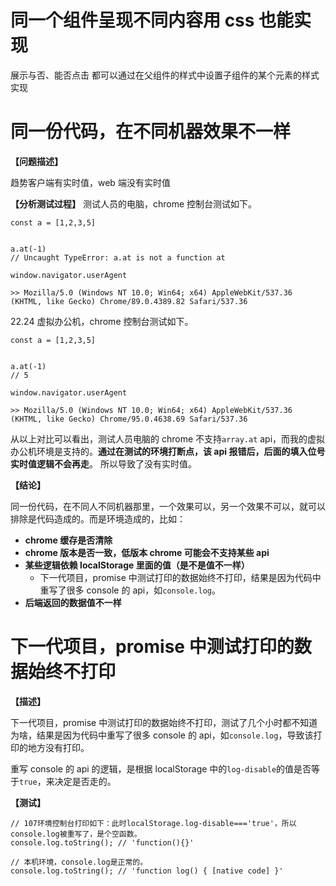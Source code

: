 # 同一个组件呈现不同内容用 css 也能实现

展示与否、能否点击 都可以通过在父组件的样式中设置子组件的某个元素的样式实现

# 同一份代码，在不同机器效果不一样

**【问题描述】**

趋势客户端有实时值，web 端没有实时值

**【分析测试过程】**
测试人员的电脑，chrome 控制台测试如下。

```tsx
const a = [1,2,3,5]


a.at(-1)
// Uncaught TypeError: a.at is not a function at

window.navigator.userAgent

>> Mozilla/5.0 (Windows NT 10.0; Win64; x64) AppleWebKit/537.36 (KHTML, like Gecko) Chrome/89.0.4389.82 Safari/537.36
```

22.24 虚拟办公机，chrome 控制台测试如下。

```tsx
const a = [1,2,3,5]


a.at(-1)
// 5

window.navigator.userAgent

>> Mozilla/5.0 (Windows NT 10.0; Win64; x64) AppleWebKit/537.36 (KHTML, like Gecko) Chrome/95.0.4638.69 Safari/537.36
```

从以上对比可以看出，测试人员电脑的 chrome 不支持`array.at` api，而我的虚拟办公机环境是支持的。**通过在测试的环境打断点，该 api 报错后，后面的填入位号实时值逻辑不会再走**。 所以导致了没有实时值。

**【结论】**

同一份代码，在不同人不同机器那里，一个效果可以，另一个效果不可以，就可以排除是代码造成的。而是环境造成的，比如：

- **chrome 缓存是否清除**
- **chrome 版本是否一致，低版本 chrome 可能会不支持某些 api**
- **某些逻辑依赖 localStorage 里面的值（是不是值不一样）**
  - 下一代项目，promise 中测试打印的数据始终不打印，结果是因为代码中重写了很多 console 的 api，如`console.log`。
- **后端返回的数据值不一样**

# 下一代项目，promise 中测试打印的数据始终不打印

**【描述】**

下一代项目，promise 中测试打印的数据始终不打印，测试了几个小时都不知道为啥，结果是因为代码中重写了很多 console 的 api，如`console.log`，导致该打印的地方没有打印。

重写 console 的 api 的逻辑，是根据 localStorage 中的`log-disable`的值是否等于`true`，来决定是否走的。

**【测试】**

```tsx
// 107环境控制台打印如下：此时localStorage.log-disable==='true'，所以console.log被重写了，是个空函数。
console.log.toString(); // 'function(){}'

// 本机环境，console.log是正常的。
console.log.toString(); // 'function log() { [native code] }'
```
